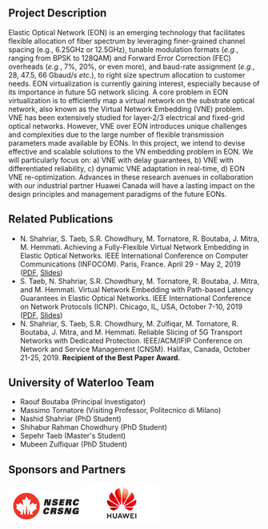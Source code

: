 ## Project Description

Elastic Optical Network (EON) is an emerging technology that facilitates flexible allocation of fiber spectrum by leveraging finer-grained channel spacing (e.g., 6.25GHz or 12.5GHz), tunable modulation formats (_e.g._, ranging from BPSK to 128QAM) and Forward Error Correction (FEC) overheads (_e.g._, 7%, 20%, or even more), and baud-rate assignment (_e.g._, 28, 47.5, 66 Gbaud/s _etc_.), to right size spectrum allocation to customer needs. EON virtualization is currently gaining interest, especially because of its importance in future 5G network slicing. A core problem in EON virtualization is to efficiently map a virtual network on the substrate optical network, also known as the Virtual Network Embedding (VNE) problem. VNE has been extensively studied for layer-2/3 electrical and fixed-grid optical networks. However, VNE over EON introduces unique challenges and complexities due to the large number of flexible transmission parameters made available by EONs. In this project, we intend to devise effective and scalable solutions to the VN embedding problem in EON. We will particularly focus on: a) VNE with delay guarantees, b) VNE with differentiated reliability, c) dynamic VNE adaptation in real-time, d) EON VNE re-optimization. Advances in these research avenues in collaboration with our industrial partner Huawei Canada will have a lasting impact on the design principles and management paradigms of the future EONs.

## Related Publications
- N. Shahriar, S. Taeb, S.R. Chowdhury, M. Tornatore, R. Boutaba, J. Mitra, M. Hemmati. Achieving a Fully-Flexible Virtual Network Embedding in Elastic Optical Networks. IEEE International Conference on Computer Communications (INFOCOM). Paris, France. April 29 - May 2, 2019 ([PDF](http://rboutaba.cs.uwaterloo.ca/Papers/Conferences/2019/ShahriarINFOCOM19.pdf), [Slides](http://rboutaba.cs.uwaterloo.ca/Papers/Conferences/2019/ShahriarINFOCOM19Slides.pdf))
- S. Taeb, N. Shahriar, S.R. Chowdhury, M. Tornatore, R. Boutaba, J. Mitra, and M. Hemmati. Virtual Network Embedding with Path-based Latency Guarantees in Elastic Optical Networks. IEEE International Conference on Network Protocols (ICNP). Chicago, IL, USA, October 7-10, 2019 ([PDF](http://rboutaba.cs.uwaterloo.ca/Papers/Conferences/2019/TaebICNP19.pdf), [Slides](http://rboutaba.cs.uwaterloo.ca/Papers/Conferences/2019/TaebICNP19.pdf))
- N. Shahriar, S. Taeb, S.R. Chowdhury, M. Zulfiqar, M. Tornatore, R. Boutaba, J. Mitra, and M. Hemmati. Reliable Slicing of 5G Transport Networks with Dedicated Protection. IEEE/ACM/IFIP Conference on Network and Service Management (CNSM). Halifax, Canada, October 21-25, 2019. **Recipient of the Best Paper Award.**

## University of Waterloo Team

- Raouf Boutaba (Principal Investigator)
- Massimo Tornatore (Visiting Professor, Politecnico di Milano)
- Nashid Shahriar (PhD Student)
- Shihabur Rahman Chowdhury (PhD Student)
- Sepehr Taeb (Master's Student)
- Mubeen Zulfiquar (PhD Student)

## Sponsors and Partners
<img src="assets/nserc_logo.png" alt="NSERC" width="30%"/><img src="assets/huawei_logo.png" alt="Huawei Canada" width="30%"/>
